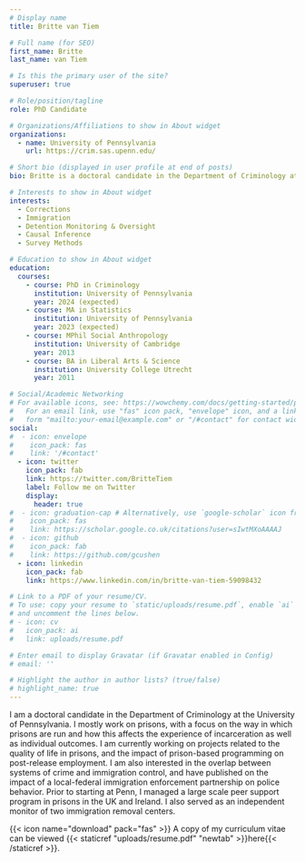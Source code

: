 ```yaml
---
# Display name
title: Britte van Tiem

# Full name (for SEO)
first_name: Britte
last_name: van Tiem

# Is this the primary user of the site?
superuser: true

# Role/position/tagline
role: PhD Candidate 

# Organizations/Affiliations to show in About widget
organizations:
  - name: University of Pennsylvania 
    url: https://crim.sas.upenn.edu/

# Short bio (displayed in user profile at end of posts)
bio: Britte is a doctoral candidate in the Department of Criminology at the University of Pennsylvania. 

# Interests to show in About widget
interests:
  - Corrections 
  - Immigration 
  - Detention Monitoring & Oversight
  - Causal Inference
  - Survey Methods

# Education to show in About widget
education:
  courses:
    - course: PhD in Criminology
      institution: University of Pennsylvania
      year: 2024 (expected)
    - course: MA in Statistics
      institution: University of Pennsylvania
      year: 2023 (expected)
    - course: MPhil Social Anthropology
      institution: University of Cambridge 
      year: 2013
    - course: BA in Liberal Arts & Science 
      institution: University College Utrecht 
      year: 2011

# Social/Academic Networking
# For available icons, see: https://wowchemy.com/docs/getting-started/page-builder/#icons
#   For an email link, use "fas" icon pack, "envelope" icon, and a link in the
#   form "mailto:your-email@example.com" or "/#contact" for contact widget.
social:
#  - icon: envelope
#    icon_pack: fas
#    link: '/#contact'
  - icon: twitter
    icon_pack: fab
    link: https://twitter.com/BritteTiem
    label: Follow me on Twitter
    display:
      header: true
#  - icon: graduation-cap # Alternatively, use `google-scholar` icon from `ai` icon pack
#    icon_pack: fas
#    link: https://scholar.google.co.uk/citations?user=sIwtMXoAAAAJ
#  - icon: github
#    icon_pack: fab
#    link: https://github.com/gcushen
  - icon: linkedin
    icon_pack: fab
    link: https://www.linkedin.com/in/britte-van-tiem-59098432

# Link to a PDF of your resume/CV.
# To use: copy your resume to `static/uploads/resume.pdf`, enable `ai` icons in `params.yaml`,
# and uncomment the lines below.
# - icon: cv
#   icon_pack: ai
#   link: uploads/resume.pdf

# Enter email to display Gravatar (if Gravatar enabled in Config)
# email: ''

# Highlight the author in author lists? (true/false)
# highlight_name: true
---
```


I am a doctoral candidate in the Department of Criminology at the University of Pennsylvania. I mostly work on prisons, with a focus on the way in which prisons are run and how this affects the experience of incarceration as well as individual outcomes. I am currently working on projects related to the quality of life in prisons, and the impact of prison-based programming on post-release employment. I am also interested in the overlap between systems of crime and immigration control, and have published on the impact of a local-federal immigration enforcement partnership on police behavior. Prior to starting at Penn, I managed a large scale peer support program in prisons in the UK and Ireland. I also served as an independent monitor of two immigration removal centers. 

{{< icon name="download" pack="fas" >}} A copy of my curriculum vitae can be viewed {{< staticref "uploads/resume.pdf" "newtab" >}}here{{< /staticref >}}.

